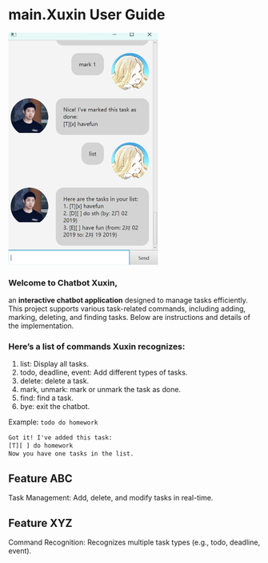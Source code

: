 # main.Xuxin User Guide

<img width="299" alt="Ui" src="docs/Ui.png" />

### Welcome to Chatbot Xuxin, 
an **interactive chatbot application** designed to manage tasks efficiently. This project supports various task-related commands, including adding, marking, deleting, and finding tasks. Below are instructions and details of the implementation.

### Here’s a list of commands Xuxin recognizes:

1. list: Display all tasks.
2. todo, deadline, event: Add different types of tasks.
3. delete: delete a task.
4. mark, unmark: mark or unmark the task as done.
5. find: find a task.
6. bye: exit the chatbot.

Example: `todo do homework`

```
Got it! I've added this task: 
[T][ ] do homework
Now you have one tasks in the list.
```

## Feature ABC

Task Management: Add, delete, and modify tasks in real-time.

## Feature XYZ

Command Recognition: Recognizes multiple task types (e.g., todo, deadline, event).
